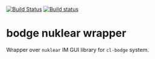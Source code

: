 [![Build Status](https://travis-ci.org/borodust/bodge-nuklear.svg)](https://travis-ci.org/borodust/bodge-nuklear) [![Build status](https://ci.appveyor.com/api/projects/status/di06oa6mp64el65a?svg=true)](https://ci.appveyor.com/project/borodust/bodge-nuklear)

# bodge nuklear wrapper

Wrapper over `nuklear` IM GUI library for `cl-bodge` system.

